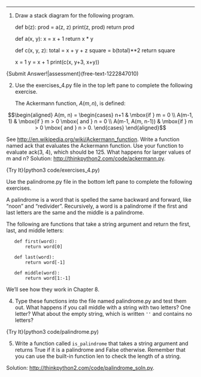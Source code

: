 ---------

1. Draw a stack diagram for the following program. 

    def b(z):
        prod = a(z, z)
        print(z, prod)
        return prod

    def a(x, y):
        x = x + 1
        return x * y

    def c(x, y, z):
        total = x + y + z
        square = b(total)**2
        return square

    x = 1
    y = x + 1
    print(c(x, y+3, x+y))
    
{Submit Answer!|assessment}(free-text-1222847010)


2. Use the exercises_4.py file in the top left pane to complete the following exercise.

   The Ackermann function, $A(m, n)$, is defined:

$$\begin{aligned}
A(m, n) = \begin{cases} 
              n+1 & \mbox{if } m = 0 \\ 
        A(m-1, 1) & \mbox{if } m > 0 \mbox{ and } n = 0 \\ 
A(m-1, A(m, n-1)) & \mbox{if } m > 0 \mbox{ and } n > 0.
\end{cases} \end{aligned}$$

See <http://en.wikipedia.org/wiki/Ackermann_function>. Write a function named <span>ack</span> that evaluates the Ackermann function. Use your function to evaluate <span>ack(3, 4)</span>, which should be 125. What happens for larger values of <span>m</span> and <span>n</span>? Solution: <http://thinkpython2.com/code/ackermann.py>.

{Try It}(python3 code/exercises_4.py)


Use the palindrome.py file in the bottom left pane to complete the following exercises.

A palindrome is a word that is spelled the same backward and forward, like “noon” and “redivider”. Recursively, a word is a palindrome if the first and last letters are the same and the middle is a palindrome.

   The following are functions that take a string argument and return the first, last, and middle letters:

       def first(word):
           return word[0]

       def last(word):
           return word[-1]

       def middle(word):
           return word[1:-1]

   We’ll see how they work in Chapter 8.

4.  Type these functions into the file named <span>palindrome.py</span> and test them out. What happens if you call <span>middle</span> with a string with two letters? One letter? What about the empty string, which is written `''` and contains no letters?

{Try It}(python3 code/palindrome.py)

5.  Write a function called `is_palindrome` that takes a string argument and returns <span>True</span> if it is a palindrome and <span>False</span> otherwise. Remember that you can use the built-in function <span>len</span> to check the length of a string.

Solution: <http://thinkpython2.com/code/palindrome_soln.py>.



